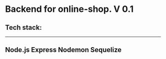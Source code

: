 # Backend for online-shop. V 0.1

## Tech stack:
-----------------------
Node.js
Express
Nodemon
Sequelize
----------------------
